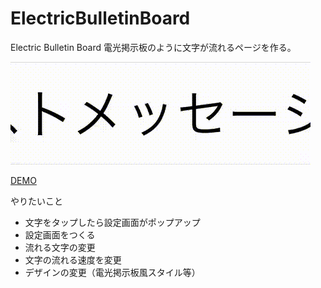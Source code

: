 # ElectricBulletinBoard
Electric Bulletin Board 電光掲示板のように文字が流れるページを作る。

![イメージ](https://github.com/sktn3/myPhoto/blob/master/ElectricBulletinBoard_image.gif?raw=true "イメージ")

[DEMO](https://sktn3.github.io/ElectricBulletinBoard/ElectricBulletinBoard.html)

やりたいこと

- 文字をタップしたら設定画面がポップアップ
- 設定画面をつくる
 - 流れる文字の変更
 - 文字の流れる速度を変更
 - デザインの変更（電光掲示板風スタイル等）